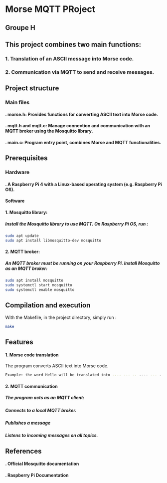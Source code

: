 # Morse MQTT PRoject 
## Groupe H

## This project combines two main functions:

### 1. **Translation of an ASCII message into Morse code.**
### 2. **Communication via MQTT to send and receive messages.**

## Project structure

### Main files
#### . morse.h: Provides functions for converting ASCII text into Morse code.
#### . mqtt.h and mqtt.c: Manage connection and communication with an MQTT broker using the Mosquitto library.
#### . main.c: Program entry point, combines Morse and MQTT functionalities.

## Prerequisites

### Hardware
#### . A Raspberry Pi 4 with a Linux-based operating system (e.g. Raspberry Pi OS).

#### Software
#### 1. **Mosquitto library:**
##### Install the Mosquitto library to use MQTT. On Raspberry Pi OS, run :
```bash
sudo apt update
sudo apt install libmosquitto-dev mosquitto
````
#### 2. **MQTT broker:**
##### An MQTT broker must be running on your Raspberry Pi. Install Mosquitto as an MQTT broker:
```bash
sudo apt install mosquitto
sudo systemctl start mosquitto
sudo systemctl enable mosquitto
````
## Compilation and execution
With the Makefile, in the project directory, simply run :
```bash
make
````
## Features
#### 1. Morse code translation
The program converts ASCII text into Morse code.
```bash
Example: the word Hello will be translated into -... --- -. .--- --- ..- .-..
````
#### 2. MQTT communication
##### The program acts as an MQTT client:
##### Connects to a local MQTT broker.
##### Publishes a message 
##### Listens to incoming messages on all topics.

## References
####  . Official Mosquitto documentation
####  . Raspberry Pi Documentation
